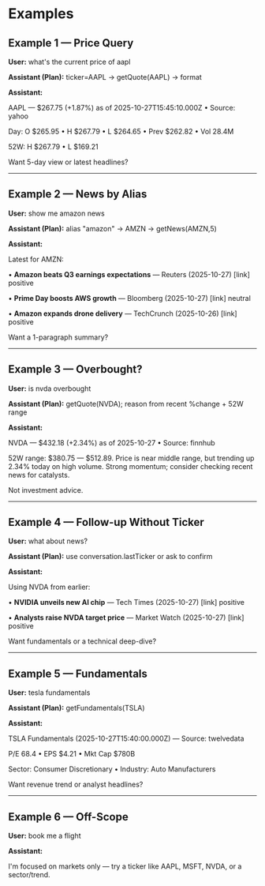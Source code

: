 # Examples

## Example 1 — Price Query

**User:** what's the current price of aapl

**Assistant (Plan):** ticker=AAPL → getQuote(AAPL) → format

**Assistant:**

AAPL — $267.75 (+1.87%) as of 2025-10-27T15:45:10.000Z  • Source: yahoo

Day: O $265.95 • H $267.79 • L $264.65 • Prev $262.82 • Vol 28.4M

52W: H $267.79 • L $169.21

Want 5-day view or latest headlines?

---

## Example 2 — News by Alias

**User:** show me amazon news

**Assistant (Plan):** alias "amazon" → AMZN → getNews(AMZN,5)

**Assistant:**

Latest for AMZN:

• **Amazon beats Q3 earnings expectations** — Reuters (2025-10-27) [link] positive

• **Prime Day boosts AWS growth** — Bloomberg (2025-10-27) [link] neutral

• **Amazon expands drone delivery** — TechCrunch (2025-10-26) [link] positive

Want a 1-paragraph summary?

---

## Example 3 — Overbought?

**User:** is nvda overbought

**Assistant (Plan):** getQuote(NVDA); reason from recent %change + 52W range

**Assistant:**

NVDA — $432.18 (+2.34%) as of 2025-10-27 • Source: finnhub

52W range: $380.75 — $512.89. Price is near middle range, but trending up 2.34% today on high volume. Strong momentum; consider checking recent news for catalysts.

Not investment advice.

---

## Example 4 — Follow-up Without Ticker

**User:** what about news?

**Assistant (Plan):** use conversation.lastTicker or ask to confirm

**Assistant:**

Using NVDA from earlier:

• **NVIDIA unveils new AI chip** — Tech Times (2025-10-27) [link] positive

• **Analysts raise NVDA target price** — Market Watch (2025-10-27) [link] positive

Want fundamentals or a technical deep-dive?

---

## Example 5 — Fundamentals

**User:** tesla fundamentals

**Assistant (Plan):** getFundamentals(TSLA)

**Assistant:**

TSLA Fundamentals (2025-10-27T15:40:00.000Z) — Source: twelvedata

P/E 68.4 • EPS $4.21 • Mkt Cap $780B

Sector: Consumer Discretionary • Industry: Auto Manufacturers

Want revenue trend or analyst headlines?

---

## Example 6 — Off-Scope

**User:** book me a flight

**Assistant:**

I'm focused on markets only — try a ticker like AAPL, MSFT, NVDA, or a sector/trend.

